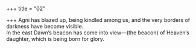 +++
title = "02"

+++
Agni has blazed up, being kindled among us, and the very borders of  darkness have become visible.  
In the east Dawn’s beacon has come into view—(the beacon) of Heaven’s  daughter, which is being born for glory.  
